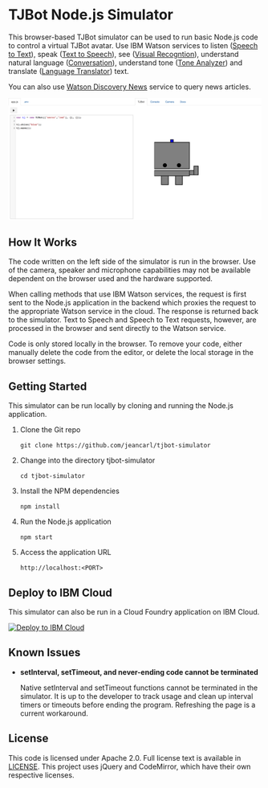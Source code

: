 # TJBot Node.js Simulator

This browser-based TJBot simulator can be used to run basic Node.js code to control a virtual TJBot avatar. Use IBM Watson services to listen ([Speech to Text](https://ibm.biz/catalog-speech-to-text)), speak ([Text to Speech](https://ibm.biz/catalog-text-to-speech)), see ([Visual Recogntion](https://ibm.biz/catalog-visual-recognition)), understand natural language ([Conversation](https://ibm.biz/catalog-conversation)), understand tone ([Tone Analyzer](https://ibm.biz/catalog-tone-analyzer)) and translate ([Language Translator](https://ibm.biz/catalog-language-translator)) text.

You can also use [Watson Discovery News](https://ibm.biz/catalog-discovery) service to query news articles.

![TJBot Simulator](assets/editor.png)

## How It Works

The code written on the left side of the simulator is run in the browser. Use of the camera, speaker and microphone capabilities may not be available dependent on the browser used and the hardware supported. 

When calling methods that use IBM Watson services, the request is first sent to the Node.js application in the backend which proxies the request to the appropriate Watson service in the cloud. The response is returned back to the simulator. Text to Speech and Speech to Text requests, however, are processed in the browser and sent directly to the Watson service.

Code is only stored locally in the browser. To remove your code, either manually delete the code from the editor, or delete the local storage in the browser settings.

## Getting Started

This simulator can be run locally by cloning and running the Node.js application.

1. Clone the Git repo
    
    ```
    git clone https://github.com/jeancarl/tjbot-simulator
    ```

2. Change into the directory tjbot-simulator

    ```
    cd tjbot-simulator
    ```
    
3. Install the NPM dependencies
    
    ```
    npm install
    ```

4. Run the Node.js application
    
    ```
    npm start
    ```

5. Access the application URL
    
    ```
    http://localhost:<PORT>
    ```


## Deploy to IBM Cloud

This simulator can also be run in a Cloud Foundry application on IBM Cloud.

[![Deploy to IBM Cloud](https://bluemix.net/deploy/button.png)](https://bluemix.net/deploy?repository=https://github.com/jeancarl/tjbot-simulator)


## Known Issues

- **setInterval, setTimeout, and never-ending code cannot be terminated**

    Native setInterval and setTimeout functions cannot be terminated in the simulator. It is up to the developer to track usage and clean up interval timers or timeouts before ending the program. Refreshing the page is a current workaround.
    
## License

This code is licensed under Apache 2.0. Full license text is available in [LICENSE](LICENSE). This project uses jQuery and CodeMirror, which have their own respective licenses.
    